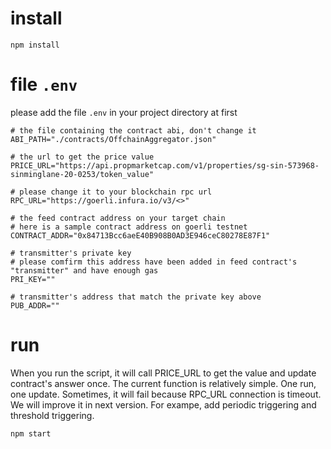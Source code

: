 # install
```
npm install
```

# file `.env`
please add the file `.env` in your project directory at first
```
# the file containing the contract abi, don't change it
ABI_PATH="./contracts/OffchainAggregator.json"

# the url to get the price value
PRICE_URL="https://api.propmarketcap.com/v1/properties/sg-sin-573968-sinminglane-20-0253/token_value"

# please change it to your blockchain rpc url
RPC_URL="https://goerli.infura.io/v3/<>"

# the feed contract address on your target chain
# here is a sample contract address on goerli testnet
CONTRACT_ADDR="0x84713Bcc6aeE40B908B0AD3E946ceC80278E87F1"

# transmitter's private key
# please comfirm this address have been added in feed contract's "transmitter" and have enough gas
PRI_KEY=""

# transmitter's address that match the private key above
PUB_ADDR=""
```

# run
When you run the script, it will call PRICE_URL to get the value and update contract's answer once.
The current function is relatively simple. One run, one update. Sometimes, it will fail because RPC_URL connection is timeout.
We will improve it in next version. For exampe, add periodic triggering and threshold triggering.
```
npm start
```
